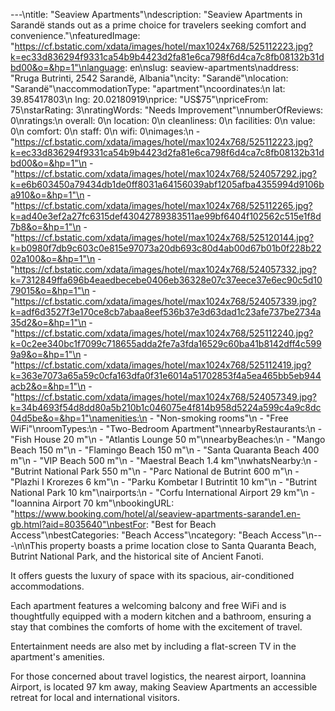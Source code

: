 ---\ntitle: "Seaview Apartments"\ndescription: "Seaview Apartments in Sarandë stands out as a prime choice for travelers seeking comfort and convenience."\nfeaturedImage: "https://cf.bstatic.com/xdata/images/hotel/max1024x768/525112223.jpg?k=ec33d836294f9331ca54b9b4423d2fa81e6ca798f6d4ca7c8fb08132b31dbd00&o=&hp=1"\nlanguage: en\nslug: seaview-apartments\naddress: "Rruga Butrinti, 2542 Sarandë, Albania"\ncity: "Sarandë"\nlocation: "Sarandë"\naccommodationType: "apartment"\ncoordinates:\n  lat: 39.85417803\n  lng: 20.02180919\nprice: "US$75"\npriceFrom: 75\nstarRating: 3\nratingWords: "Needs Improvement"\nnumberOfReviews: 0\nratings:\n  overall: 0\n  location: 0\n  cleanliness: 0\n  facilities: 0\n  value: 0\n  comfort: 0\n  staff: 0\n  wifi: 0\nimages:\n  - "https://cf.bstatic.com/xdata/images/hotel/max1024x768/525112223.jpg?k=ec33d836294f9331ca54b9b4423d2fa81e6ca798f6d4ca7c8fb08132b31dbd00&o=&hp=1"\n  - "https://cf.bstatic.com/xdata/images/hotel/max1024x768/524057292.jpg?k=e6b603450a79434db1de0ff8031a64156039abf1205afba4355994d9106ba910&o=&hp=1"\n  - "https://cf.bstatic.com/xdata/images/hotel/max1024x768/525112265.jpg?k=ad40e3ef2a27fc6315def43042789383511ae99bf6404f102562c515e1f8d7b8&o=&hp=1"\n  - "https://cf.bstatic.com/xdata/images/hotel/max1024x768/525120144.jpg?k=b0980f7db9c603c0e815e97073a20db693c80d4ab00d67b01b0f228b2202a100&o=&hp=1"\n  - "https://cf.bstatic.com/xdata/images/hotel/max1024x768/524057332.jpg?k=7312849ffa696b4eaedbecebe0406eb36328e07c37eece37e6ec90c5d1079015&o=&hp=1"\n  - "https://cf.bstatic.com/xdata/images/hotel/max1024x768/524057339.jpg?k=adf6d3527f3e170ce8cb7abaa8eef536b37e3d63dad1c23afe737be2734a35d2&o=&hp=1"\n  - "https://cf.bstatic.com/xdata/images/hotel/max1024x768/525112240.jpg?k=0c2ee340bc1f7099c718655adda2fe7a3fda16529c60ba41b8142dff4c5999a9&o=&hp=1"\n  - "https://cf.bstatic.com/xdata/images/hotel/max1024x768/525112419.jpg?k=363e7073a65a59c0cfa163dfa0f31e6014a51702853f4a5ea465bb5eb944acb2&o=&hp=1"\n  - "https://cf.bstatic.com/xdata/images/hotel/max1024x768/524057349.jpg?k=34b4693f54d8dd80a5b210b1c046075e4f814b958d5224a599c4a9c8dc04d5be&o=&hp=1"\namenities:\n  - "Non-smoking rooms"\n  - "Free WiFi"\nroomTypes:\n  - "Two-Bedroom Apartment"\nnearbyRestaurants:\n  - "Fish House 20 m"\n  - "Atlantis Lounge 50 m"\nnearbyBeaches:\n  - "Mango Beach 150 m"\n  - "Flamingo Beach 150 m"\n  - "Santa Quaranta Beach 400 m"\n  - "VIP Beach 500 m"\n  - "Maestral Beach 1.4 km"\nwhatsNearby:\n  - "Butrint National Park 550 m"\n  - "Parc National de Butrint 600 m"\n  - "Plazhi I Krorezes 6 km"\n  - "Parku Kombetar I Butrintit 10 km"\n  - "Butrint National Park 10 km"\nairports:\n  - "Corfu International Airport 29 km"\n  - "Ioannina Airport 70 km"\nbookingURL: "https://www.booking.com/hotel/al/seaview-apartments-sarande1.en-gb.html?aid=8035640"\nbestFor: "Best for Beach Access"\nbestCategories: "Beach Access"\ncategory: "Beach Access"\n---\n\nThis property boasts a prime location close to Santa Quaranta Beach, Butrint National Park, and the historical site of Ancient Fanoti. 

It offers guests the luxury of space with its spacious, air-conditioned accommodations. 

Each apartment features a welcoming balcony and free WiFi and is thoughtfully equipped with a modern kitchen and a bathroom, ensuring a stay that combines the comforts of home with the excitement of travel. 

Entertainment needs are also met by including a flat-screen TV in the apartment's amenities. 

For those concerned about travel logistics, the nearest airport, Ioannina Airport, is located 97 km away, making Seaview Apartments an accessible retreat for local and international visitors.